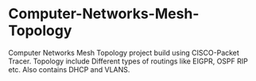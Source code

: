 # Computer-Networks-Mesh-Topology
Computer Networks Mesh Topology project build using CISCO-Packet Tracer. Topology include Different types of routings like EIGPR, OSPF RIP etc. Also contains DHCP and VLANS.
